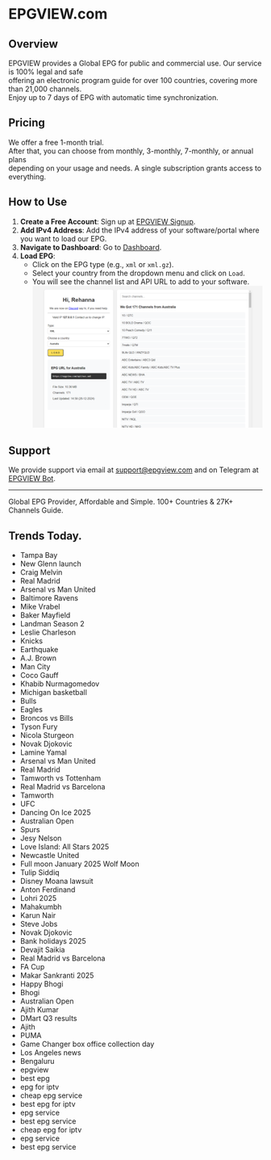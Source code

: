 # EPGVIEW.com



## Overview
EPGVIEW provides a Global EPG for public and commercial use. Our service is 100% legal and safe\
offering an electronic program guide for over 100 countries, covering more than 21,000 channels.\
Enjoy up to 7 days of EPG with automatic time synchronization.

## Pricing
We offer a free 1-month trial. \
After that, you can choose from monthly, 3-monthly, 7-monthly, or annual plans \
depending on your usage and needs. A single subscription grants access to everything.

## How to Use
1. **Create a Free Account**: Sign up at [EPGVIEW Signup](https://epgview.com/signup.php).
2. **Add IPv4 Address**: Add the IPv4 address of your software/portal where you want to load our EPG.
3. **Navigate to Dashboard**: Go to [Dashboard](https://epgview.com/dashboard.php).
4. **Load EPG**:
   - Click on the EPG type (e.g., `xml` or `xml.gz`).
   - Select your country from the dropdown menu and click on `Load`.
   - You will see the channel list and API URL to add to your software.
![EPGVIEW](img/dashboard.png)
## Support
We provide support via email at [support@epgview.com](mailto:support@epgview.com) and on Telegram at [EPGVIEW Bot](https://t.me/epgview_bot).

---

Global EPG Provider, Affordable and Simple. 100+ Countries & 27K+ Channels Guide.

## Trends Today.

- Tampa Bay
- New Glenn launch
- Craig Melvin
- Real Madrid
- Arsenal vs Man United
- Baltimore Ravens
- Mike Vrabel
- Baker Mayfield
- Landman Season 2
- Leslie Charleson
- Knicks
- Earthquake
- A.J. Brown
- Man City
- Coco Gauff
- Khabib Nurmagomedov
- Michigan basketball
- Bulls
- Eagles
- Broncos vs Bills
- Tyson Fury
- Nicola Sturgeon
- Novak Djokovic
- Lamine Yamal
- Arsenal vs Man United
- Real Madrid
- Tamworth vs Tottenham
- Real Madrid vs Barcelona
- Tamworth
- UFC
- Dancing On Ice 2025
- Australian Open
- Spurs
- Jesy Nelson
- Love Island: All Stars 2025
- Newcastle United
- Full moon January 2025 Wolf Moon
- Tulip Siddiq
- Disney Moana lawsuit
- Anton Ferdinand
- Lohri 2025
- Mahakumbh
- Karun Nair
- Steve Jobs
- Novak Djokovic
- Bank holidays 2025
- Devajit Saikia
- Real Madrid vs Barcelona
- FA Cup
- Makar Sankranti 2025
- Happy Bhogi
- Bhogi
- Australian Open
- Ajith Kumar
- DMart Q3 results
- Ajith
- PUMA
- Game Changer box office collection day
- Los Angeles news
- Bengaluru
- epgview
- best epg
- epg for iptv
- cheap epg service
- best epg for iptv
- epg service
- best epg service
- cheap epg for iptv
- epg service
- best epg service
